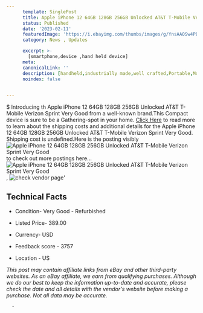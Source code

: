 ```yaml
---
      template: SinglePost
      title: Apple iPhone 12 64GB 128GB 256GB Unlocked AT&T T-Mobile Verizon Sprint Very Good
      status: Published
      date: '2023-02-11'
      featuredImage: 'https://i.ebayimg.com/thumbs/images/g/YnsAAOSw4PBjxtr2/s-l225.jpg'
      category: News , Updates

      excerpt: >-
        [smartphone,device ,hand held device]
      meta:
      canonicalLink: ''
      description: [handheld,industrially made,well crafted,Portable,Mobile,Compact,Convenient,Lightweight,Maneuverable,Man-portable,Miniature,Carriable,Hand-held,Light,Holdable,Transportable,Mobile device,Pocket-sized,On-the-go,Wireless,Cordless,Compact size,Convenient size, smartphone,device ,hand held device]
      noindex: false
      

---
```

$
      Introducing th Apple iPhone 12 64GB 128GB 256GB Unlocked AT&T T-Mobile Verizon Sprint Very Good from a well-known brand.This Compact device  is sure to be a Gathering-spot in your home. [Click Here](https://www.ebay.com/itm/224921031118?hash=item345e5691ce%3Ag%3AYnsAAOSw4PBjxtr2&mkevt=1&mkcid=1&mkrid=711-53200-19255-0&campid=%253CePNCampaignId%253E&customid=%253CreferenceId%253E&toolid=10049) to read more to learn about the shipping costs and additional details for the Apple iPhone 12 64GB 128GB 256GB Unlocked AT&T T-Mobile Verizon Sprint Very Good. Shipping cost is undefined.Here is the posting visibly ![Apple iPhone 12 64GB 128GB 256GB Unlocked AT&T T-Mobile Verizon Sprint Very Good](https://i.ebayimg.com/thumbs/images/g/YnsAAOSw4PBjxtr2/s-l225.jpg) to check out more postings here... ![Apple iPhone 12 64GB 128GB 256GB Unlocked AT&T T-Mobile Verizon Sprint Very Good](https://i.ebayimg.com/images/g/YnsAAOSw4PBjxtr2/s-l1200.jpg), ![check vendor page](https://origin-galleryplus.ebayimg.com/ws/web/224921031118_2_0_1/225x225.jpg,https://origin-galleryplus.ebayimg.com/ws/web/224921031118_3_0_1/225x225.jpg,https://origin-galleryplus.ebayimg.com/ws/web/224921031118_4_0_1/225x225.jpg)'

      

 ## Technical Facts 



     
      

 - Condition- Very Good - Refurbished 


      

 - Listed Price- 389.00 


      

 - Currency- USD 


      

 - Feedback score - 3757 


      

 - Location - US 


      
      

 *_This post may contain affiliate links from eBay and other third-party websites. As an eBay affiliate, we earn from qualifying purchases. Although we do our best to keep the information up-to-date and accurate, please check the date and all details with the vendor's website before making a purchase. Not all data may be accurate._*




      -
